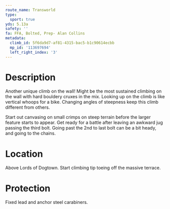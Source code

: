 ```yaml
---
route_name: Transworld
type:
  sport: true
yds: 5.13a
safety: ''
fa: FFA, Bolted, Prep- Alan Collins
metadata:
  climb_id: 5f6da9d7-af81-4315-bac5-b1c90614ecbb
  mp_id: '113697694'
  left_right_index: '3'
---
```

# Description
Another unique climb on the wall! Might be the most sustained climbing on the wall with hard bouldery cruxes in the mix. Looking up on the climb is like vertical whoops for a bike. Changing angles of steepness keep this climb different from others.

Start out canvasing on small crimps on steep terrain before the larger feature starts to appear. Get ready for a battle after leaving an awkward jug passing the third bolt. Going past the 2nd to last bolt can be a bit heady, and going to the chains.

# Location
Above Lords of Dogtown. Start climbing tip toeing off the massive terrace.

# Protection
Fixed lead and anchor steel carabiners.
